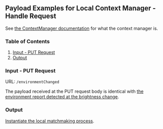 ## Payload Examples for Local Context Manager - Handle Request

See [the ContextManager documentation](https://github.com/GPII/universal/blob/master/documentation/ContextManager.md) for what the context manager is.

### Table of Contents
1. [Input - PUT Request](#user-content-input---get-request)
2. [Output](#user-content-output)

### Input - PUT Request

URL: `/environmentChanged`

The payload received at the PUT request body is identical with [the environment report detected at the brightness change](EnvironmentReporter.md#user-content-the-environment-report-at-device-brightness-change).

### Output

[Instantiate the local matchmaking process](LocalMatchMaker.md).

